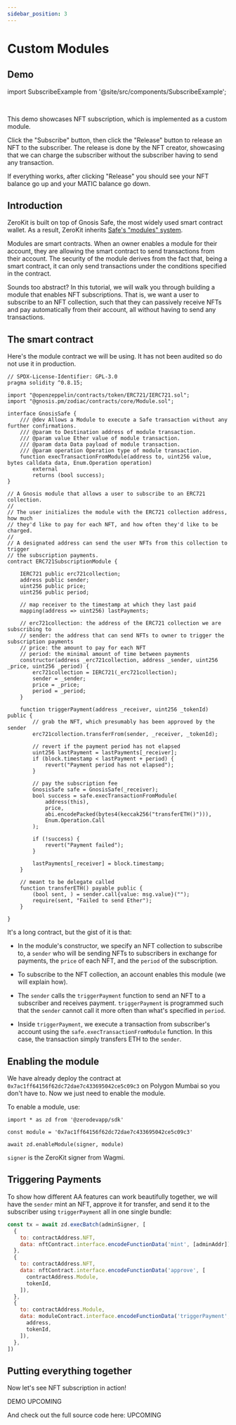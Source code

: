 ```yaml
---
sidebar_position: 3
---
```


# Custom Modules

## Demo

import SubscribeExample from '@site/src/components/SubscribeExample';

<SubscribeExample />

<br/>

This demo showcases NFT subscription, which is implemented as a custom module.

Click the "Subscribe" button, then click the "Release" button to release an NFT to the subscriber.  The release is done by the NFT creator, showcasing that we can charge the subscriber without the subscriber having to send any transaction.

If everything works, after clicking "Release" you should see your NFT balance go up and your MATIC balance go down.


## Introduction

ZeroKit is built on top of Gnosis Safe, the most widely used smart contract wallet.  As a result, ZeroKit inherits [Safe's "modules" system](https://docs.gnosis-safe.io/learn/safe-tools/modules-1).

Modules are smart contracts.  When an owner enables a module for their account, they are allowing the smart contract to send transactions from their account.  The security of the module derives from the fact that, being a smart contract, it can only send transactions under the conditions specified in the contract.

Sounds too abstract?  In this tutorial, we will walk you through building a module that enables NFT subscriptions.  That is, we want a user to subscribe to an NFT collection, such that they can passively receive NFTs and pay automatically from their account, all without having to send any transactions.

## The smart contract

Here's the module contract we will be using.  It has not been audited so do not use it in production.

```solidity
// SPDX-License-Identifier: GPL-3.0
pragma solidity ^0.8.15;

import "@openzeppelin/contracts/token/ERC721/IERC721.sol";
import "@gnosis.pm/zodiac/contracts/core/Module.sol";

interface GnosisSafe {
    /// @dev Allows a Module to execute a Safe transaction without any further confirmations.
    /// @param to Destination address of module transaction.
    /// @param value Ether value of module transaction.
    /// @param data Data payload of module transaction.
    /// @param operation Operation type of module transaction.
    function execTransactionFromModule(address to, uint256 value, bytes calldata data, Enum.Operation operation)
        external
        returns (bool success);
}

// A Gnosis module that allows a user to subscribe to an ERC721 collection.
//
// The user initializes the module with the ERC721 collection address, how much
// they'd like to pay for each NFT, and how often they'd like to be charged.
//
// A designated address can send the user NFTs from this collection to trigger
// the subscription payments.
contract ERC721SubscriptionModule {

    IERC721 public erc721collection;
    address public sender;
    uint256 public price;
    uint256 public period;

    // map receiver to the timestamp at which they last paid
    mapping(address => uint256) lastPayments;

    // erc721collection: the address of the ERC721 collection we are subscribing to
    // sender: the address that can send NFTs to owner to trigger the subscription payments
    // price: the amount to pay for each NFT
    // period: the minimal amount of time between payments
    constructor(address _erc721collection, address _sender, uint256 _price, uint256 _period) {
        erc721collection = IERC721(_erc721collection);
        sender = _sender;
        price = _price;
        period = _period;
    }

    function triggerPayment(address _receiver, uint256 _tokenId) public {
        // grab the NFT, which presumably has been approved by the sender
        erc721collection.transferFrom(sender, _receiver, _tokenId);

        // revert if the payment period has not elapsed
        uint256 lastPayment = lastPayments[_receiver];
        if (block.timestamp < lastPayment + period) {
            revert("Payment period has not elapsed");
        }

        // pay the subscription fee
        GnosisSafe safe = GnosisSafe(_receiver);
        bool success = safe.execTransactionFromModule(
            address(this),
            price,
            abi.encodePacked(bytes4(keccak256("transferETH()"))),
            Enum.Operation.Call
        );

        if (!success) {
            revert("Payment failed");
        }

        lastPayments[_receiver] = block.timestamp;
    }

    // meant to be delegate called
    function transferETH() payable public {
        (bool sent, ) = sender.call{value: msg.value}("");
        require(sent, "Failed to send Ether");
    }

}
```

It's a long contract, but the gist of it is that:

- In the module's constructor, we specify an NFT collection to subscribe to, a `sender` who will be sending NFTs to subscribers in exchange for payments, the `price` of each NFT, and the `period` of the subscription.

- To subscribe to the NFT collection, an account enables this module (we will explain how).

- The `sender` calls the `triggerPayment` function to send an NFT to a subscriber and receives payment.  `triggerPayment` is programmed such that the `sender` cannot call it more often than what's specified in `period`.

- Inside `triggerPayment`, we execute a transaction from subscriber's account using the `safe.execTransactionFromModule` function.  In this case, the transaction simply transfers ETH to the `sender`.

## Enabling the module

We have already deploy the contract at `0x7ac1ff64156f62dc72dae7c433695042ce5c09c3` on Polygon Mumbai so you don't have to.  Now we just need to enable the module.

To enable a module, use:

```
import * as zd from '@zerodevapp/sdk'

const module = '0x7ac1ff64156f62dc72dae7c433695042ce5c09c3'

await zd.enableModule(signer, module)
```

`signer` is the ZeroKit signer from Wagmi.

## Triggering Payments

To show how different AA features can work beautifully together, we will have the `sender` mint an NFT, approve it for transfer, and send it to the subscriber using `triggerPayment` all in one single bundle:

```jsx
const tx = await zd.execBatch(adminSigner, [
  {
    to: contractAddress.NFT,
    data: nftContract.interface.encodeFunctionData('mint', [adminAddr]),
  },
  {
    to: contractAddress.NFT,
    data: nftContract.interface.encodeFunctionData('approve', [
      contractAddress.Module,
      tokenId,
    ]),
  },
  {
    to: contractAddress.Module,
    data: moduleContract.interface.encodeFunctionData('triggerPayment', [
      address,
      tokenId,
    ]),
  },
])
```

## Putting everything together 

Now let's see NFT subscription in action!

DEMO UPCOMING

And check out the full source code here: UPCOMING